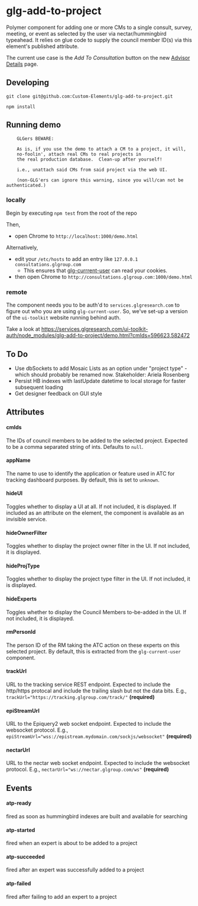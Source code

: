 # glg-add-to-project

Polymer component for adding one or more CMs to a single consult, survey, meeting, or event as selected by the user
via nectar/hummingbird typeahead. It relies on glue code to supply the council member ID(s) via this element's published attribute.

The current use case is the *Add To Consultation* button on the new [Advisor
Details](https://services.glgresearch.com/advisors/#/cm/3938) page.

## Developing

`git clone git@github.com:Custom-Elements/glg-add-to-project.git`

`npm install`

## Running demo

```
    GLGers BEWARE:

    As is, if you use the demo to attach a CM to a project, it will,
    no-foolin', attach real CMs to real projects in
    the real production database.  Clean-up after yourself!

    i.e., unattach said CMs from said project via the web UI.

    (non-GLG'ers can ignore this warning, since you will/can not be authenticated.)
```

### locally
Begin by executing `npm test` from the root of the repo

Then,
* open Chrome to `http://localhost:1000/demo.html`

Alternatively,
* edit your `/etc/hosts` to add an entry like `127.0.0.1 consultations.glgroup.com`
  * This ensures that [glg-currrent-user](https://github.com/Custom-Elements/glg-current-user) can read your cookies.
* then open Chrome to `http://consultations.glgroup.com:1000/demo.html`

### remote
The component needs you to be auth'd to `services.glgresearch.com` to
figure out who you are using `glg-current-user`.  So, we've set-up a
version of the `ui-toolkit` website running behind auth.

Take a look at
https://services.glgresearch.com/ui-toolkit-auth/node_modules/glg-add-to-project/demo.html?cmIds=596623,582472

## To Do
* Use dbSockets to add Mosaic Lists as an option under "project type" - which
  should probably be renamed now. Stakeholder: Ariela Rosenberg
* Persist HB indexes with lastUpdate datetime to local storage for faster subsequent loading
* Get designer feedback on GUI style


## Attributes
#### cmIds
The IDs of council members to be added to the selected project.
Expected to be a comma separated string of ints.  Defaults to `null`.

#### appName
The name to use to identify the application or feature used in ATC for
tracking dashboard purposes.  By default, this is set to `unknown`.

#### hideUI
Toggles whether to display a UI at all.  If not included, it is displayed.
If included as an attribute on the element, the component is available as an invisible service.

#### hideOwnerFilter
Toggles whether to display the project owner filter in the UI.  If not included, it is displayed.

#### hideProjType
Toggles whether to display the project type filter in the UI.  If not included, it is displayed.

#### hideExperts
Toggles whether to display the Council Members to-be-added in the UI.  If not included, it is displayed.

#### rmPersonId
The person ID of the RM taking the ATC action on these experts on this
selected project.  By default, this is extracted from the `glg-current-user`
component.

#### trackUrl
URL to the tracking service REST endpoint.  Expected to include the
http/https protocal and include the trailing slash but not the data
bits.  E.g., `trackUrl="https://tracking.glgroup.com/track/"`
**(required)**

#### epiStreamUrl
URL to the Epiquery2 web socket endpoint.  Expected to include the
websocket protocol.  E.g.,
`epiStreamUrl="wss://epistream.mydomain.com/sockjs/websocket"`
**(required)**

#### nectarUrl
URL to the nectar web socket endpoint.  Expected to include the
websocket protocol.  E.g., `nectarUrl="ws://nectar.glgroup.com/ws"`
**(required)**

## Events
#### atp-ready
fired as soon as hummingbird indexes are built and available for searching

#### atp-started
fired when an expert is about to be added to a project

#### atp-succeeded
fired after an expert was successfully added to a project

#### atp-failed
fired after failing to add an expert to a project

